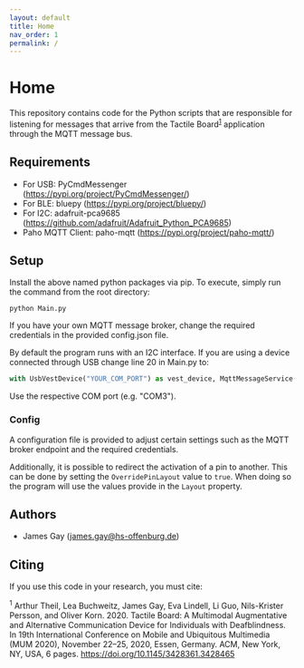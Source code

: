 ```yaml
---
layout: default
title: Home
nav_order: 1
permalink: /
---
```


# Home
This repository contains code for the Python scripts that are responsible for listening for messages that arrive from the Tactile Board<sup>[1](#ft_1)</sup> application through the MQTT message bus.

## Requirements
- For USB: PyCmdMessenger (https://pypi.org/project/PyCmdMessenger/)
- For BLE: bluepy (https://pypi.org/project/bluepy/)
- For I2C: adafruit-pca9685 (https://github.com/adafruit/Adafruit_Python_PCA9685)
- Paho MQTT Client: paho-mqtt (https://pypi.org/project/paho-mqtt/)

## Setup
Install the above named python packages via pip. To execute, simply run the command from the root directory:
```
python Main.py
```

If you have your own MQTT message broker, change the required credentials in the provided config.json file.

By default the program runs with an I2C interface. If you are using a device connected through USB change line 20 in Main.py to:
```python
with UsbVestDevice("YOUR_COM_PORT") as vest_device, MqttMessageService() as mb:
```
Use the respective COM port (e.g. "COM3").

### Config
A configuration file is provided to adjust certain settings such as the MQTT broker endpoint and the required credentials.

Additionally, it is possible to redirect the activation of a pin to another. This can be done by setting the `OverridePinLayout` value to `true`. When doing so the program will use the values provide in the `Layout` property.

## Authors
- James Gay (james.gay@hs-offenburg.de)

## Citing
If you use this code in your research, you must cite:

<a name=ft_1><sup>1</sup></a> Arthur Theil, Lea Buchweitz, James Gay, Eva Lindell, Li Guo, Nils-Krister Persson, and Oliver Korn. 2020. Tactile Board: A Multimodal Augmentative and Alternative Communication Device for Individuals with Deafblindness. In 19th International Conference on Mobile and Ubiquitous Multimedia (MUM 2020), November 22–25, 2020, Essen, Germany. ACM, New York, NY, USA, 6 pages. https://doi.org/10.1145/3428361.3428465
